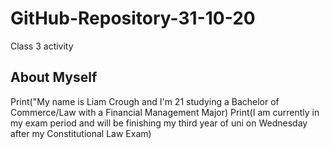 # GitHub-Repository-31-10-20
Class 3 activity
## About Myself 
Print("My name is Liam Crough and I'm 21 studying a Bachelor of Commerce/Law with a Financial Management Major)
Print(I am currently in my exam period and will be finishing my third year of uni on Wednesday after my Constitutional Law Exam)
